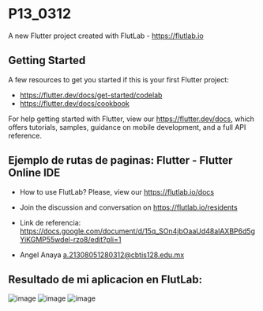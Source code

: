 # P13_0312

A new Flutter project created with FlutLab - https://flutlab.io

## Getting Started

A few resources to get you started if this is your first Flutter project:

- https://flutter.dev/docs/get-started/codelab
- https://flutter.dev/docs/cookbook

For help getting started with Flutter, view our
https://flutter.dev/docs, which offers tutorials,
samples, guidance on mobile development, and a full API reference.

## Ejemplo de rutas de paginas: Flutter - Flutter Online IDE

- How to use FlutLab? Please, view our https://flutlab.io/docs
- Join the discussion and conversation on https://flutlab.io/residents

- Link de referencia: https://docs.google.com/document/d/15q_SOn4jbOaaUd48alAXBP6d5gYiKGMP55wdel-rzo8/edit?pli=1
- Angel Anaya a.21308051280312@cbtis128.edu.mx

## Resultado de mi aplicacion en FlutLab: 
![image](https://github.com/AnayaMarinAngelAlejandro/RutaPag-Anaya0312/assets/143743148/d442d051-ee84-4340-9f3a-38a075a4dec2)
![image](https://github.com/AnayaMarinAngelAlejandro/RutaPag-Anaya0312/assets/143743148/cd93174d-5ded-4180-99f9-3fb8b438cbae)
![image](https://github.com/AnayaMarinAngelAlejandro/RutaPag-Anaya0312/assets/143743148/03de5619-3583-4f46-8f8d-f795ca10ec06)


